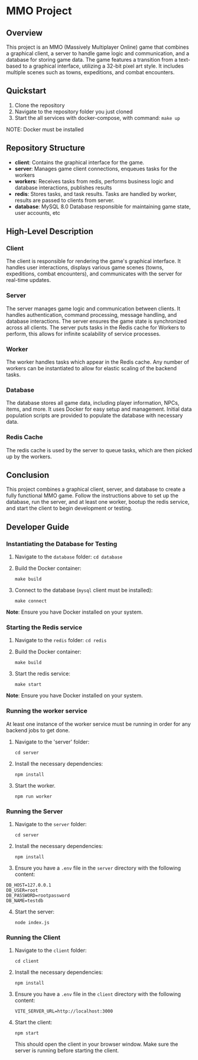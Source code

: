 # MMO Project

## Overview

This project is an MMO (Massively Multiplayer Online) game that combines a graphical client, a server to handle game logic and communication, and a database for storing game data. The game features a transition from a text-based to a graphical interface, utilizing a 32-bit pixel art style. It includes multiple scenes such as towns, expeditions, and combat encounters.

## Quickstart

1. Clone the repository
2. Navigate to the repository folder you just cloned
3. Start the all services with docker-compose, with command: `make up`

NOTE: Docker must be installed

## Repository Structure

- **client**: Contains the graphical interface for the game.
- **server**: Manages game client connections, enqueues tasks for the workers
- **workers**: Receives tasks from redis, performs business logic and database interactions, publishes results
- **redis**: Stores tasks, and task results.  Tasks are handled by worker, results are passed to clients from server.
- **database**: MySQL 8.0 Database responsible for maintaining game state, user accounts, etc

## High-Level Description

### Client

The client is responsible for rendering the game's graphical interface. It handles user interactions, displays various game scenes (towns, expeditions, combat encounters), and communicates with the server for real-time updates.

### Server

The server manages game logic and communication between clients. It handles authentication, command processing, message handling, and database interactions. The server ensures the game state is synchronized across all clients.  The server puts tasks in the Redis cache for Workers to perform, this allows for infinite scalability of service processes.

### Worker

The worker handles tasks which appear in the Redis cache.  Any number of workers can be instantiated to allow for elastic scaling of the backend tasks.

### Database

The database stores all game data, including player information, NPCs, items, and more. It uses Docker for easy setup and management. Initial data population scripts are provided to populate the database with necessary data.

### Redis Cache

The redis cache is used by the server to queue tasks, which are then picked up by the workers.

## Conclusion

This project combines a graphical client, server, and database to create a fully functional MMO game. Follow the instructions above to set up the database, run the server, and at least one worker, bootup the redis service, and start the client to begin development or testing.

## Developer Guide

### Instantiating the Database for Testing

1. Navigate to the `database` folder: `cd database`
2. Build the Docker container:
    
    `make build`
    
3. Connect to the database (`mysql` client must be installed):
    
    `make connect`
    

**Note**: Ensure you have Docker installed on your system.

### Starting the Redis service

1. Navigate to the `redis` folder: `cd redis`
2. Build the Docker container:
    
    `make build`
    
3. Start the redis service:
    
    `make start`
    

**Note**: Ensure you have Docker installed on your system.

### Running the worker service

At least one instance of the worker service must be running in order for any backend jobs to get done.

1. Navigate to the 'server' folder:

   `cd server`

2. Install the necessary dependencies:

   `npm install`

3. Start the worker.

   `npm run worker`

### Running the Server

1. Navigate to the `server` folder:
    
    `cd server`
    
2. Install the necessary dependencies:
    
    `npm install`
    
3. Ensure you have a `.env` file in the `server` directory with the following content:
    
```
DB_HOST=127.0.0.1
DB_USER=root
DB_PASSWORD=rootpassword
DB_NAME=testdb
```
    
4. Start the server:
    
    `node index.js`

### Running the Client

1. Navigate to the `client` folder:
    
    `cd client`
    
2. Install the necessary dependencies:
    
    `npm install`
    
3. Ensure you have a `.env` file in the `client` directory with the following content:
    
    `VITE_SERVER_URL=http://localhost:3000`
    
4. Start the client:
    
    `npm start`
    
    This should open the client in your browser window. Make sure the server is running before starting the client.

